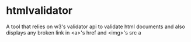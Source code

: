 # htmlvalidator
A tool that relies on w3's validator api to validate html documents and also displays any broken link in &lt;a>'s href and &lt;img>'s src
a

